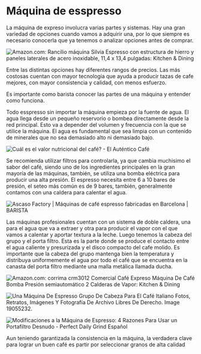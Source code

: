 # Máquina de esspresso

La máquina de expreso involucra varias partes y sistemas. Hay una gran variedad de opciones cuando vamos a adquirir una, por lo que siempre es necesario conocerla que ya tenemos o analizar opciones antes de comprar.

![Amazon.com: Rancilio máquina Silvia Espresso con estructura de hierro y  paneles laterales de acero inoxidable, 11,4 x 13,4 pulgadas: Kitchen &amp;  Dining](https://images-na.ssl-images-amazon.com/images/I/81Btdyik0RL._AC_SX466_.jpg)

Entre las distintas opciones hay diferentes rangos de precios. Las más costosas cuentan con mayor tecnología que ayuda a producir tazas de cafe mejores, con mayor consistencia y calidad, con menos esfuerzo. 

Es importante como barista conocer las partes de una máquina y entender como funciona.

Todo esspresso sin importar la máquina empieza por la fuente de agua. El agua llega desde un pequeño reservorio o bombea directamente desde la red principal. Esto va a depender del volumen y frecuencia con la que se utilice la máquina. El agua es fundamental que sea limpia con un contenido de minerales que no sea demasiado alto ni demasiado bajo. 

![Cuál es el valor nutricional del café? - El Auténtico Café](https://elautenticocafe.es/wp-content/uploads/2019/03/funcionamiento-interno-cafetera-presion-bares.jpg)

Se recomienda utilizar filtros para controlarla, ya que cambia muchisimo el sabor del café, siendo uno de los ingredientes principales en la gran mayoría de las máquinas, también, se utiliza una bomba eléctrica para producir una alta presión. El espresso necesita entre 6 a 10 bares de presión, el seteo más común es de 9 bares, también, generalmente contamos con una caldera para calentar el agua.

![Ascaso Factory | Máquinas de café espresso fabricadas en Barcelona | BARISTA](https://www.ascaso.com/img-div-cafe/barista-tech.jpg)

Las máquinas profesionales cuentan con un sistema de doble caldera, una para el agua que va a extraer y otra para producir el vapor con el que vamos a calentar y aportar textura a la leche. Luego tenemos la cabeza del grupo y el porta filtro. Esta es la parte donde se produce el contacto entre el agua caliente y presurizada y el disco compacto del cafe molido. Es importante que la cabeza del grupo mantenga bien la temperatura y distribuya uniformemente el agua por todo el café que se encuentra en la canasta del porta filtro mediante una malla metálica llamada ducha. 

![Amazon.com: corrima crm3012 Comercial Café Expreso Máquina De Café Bomba  Presión semiautomático 2 Calderas de Vapor: Kitchen &amp; Dining](https://images-na.ssl-images-amazon.com/images/I/512tYh4P79L._AC_SX466_.jpg)

![Una Máquina De Espresso Grupo De Cabeza Para El Café Italiano Fotos,  Retratos, Imágenes Y Fotografía De Archivo Libres De Derecho. Image  19055232.](https://previews.123rf.com/images/photopips/photopips1304/photopips130400013/19055232-una-m%C3%A1quina-de-espresso-grupo-de-cabeza-para-el-caf%C3%A9-italiano.jpg)

![Modificaciones a la Máquina de Espresso: 4 Razones Para Usar un Portafiltro  Desnudo - Perfect Daily Grind Español](https://perfectdailygrind.com/es/wp-content/uploads/sites/2/2019/11/portafilters.jpeg)

Aun teniendo garantizada la consistencia en la máquina, la verdadera clave para lograr un buen café es partir por seleccionar granos de alta calidad